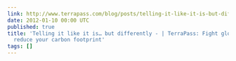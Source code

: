 ```yaml
---
link: http://www.terrapass.com/blog/posts/telling-it-like-it-is-but-differently
date: 2012-01-10 00:00 UTC
published: true
title: 'Telling it like it is… but differently - | TerraPass: Fight global warming,
  reduce your carbon footprint'
tags: []
---
```



